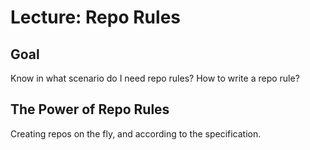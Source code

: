 # Lecture: Repo Rules

## Goal

Know in what scenario do I need repo rules?
How to write a repo rule?

## The Power of Repo Rules

Creating repos on the fly, and according to the specification.
